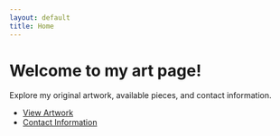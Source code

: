 ```yaml
---
layout: default
title: Home
---
```


# Welcome to my art page!

Explore my original artwork, available pieces, and contact information.  
- [View Artwork](./artworks.md)
- [Contact Information](./contact.md)
